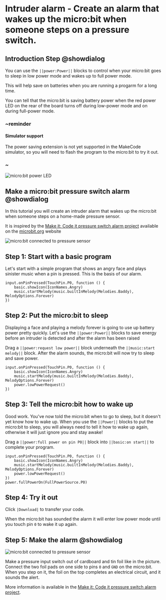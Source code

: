 # Intruder alarm - Create an alarm that wakes up the micro:bit when someone steps on a pressure switch.

## Introduction Step @showdialog
You can use the ``||power:Power||`` blocks to control when your micro:bit goes to sleep in low power mode and wakes up to full power mode.

This will help save on batteries when you are running a progarm for a long time.

You can tell that the micro:bit is saving battery power when the red power LED on the rear of the board turns off during low-power mode and on during full-power mode.

### ~reminder

#### Simulator support
The power saving extension is not yet supported in the MakeCode simulator, so you will need to flash the program to the micro:bit to try it out.
### ~

![micro:bit power LED](https://microbit-foundation.github.io/pxt-microbit-v2-power/docs/static/power-led.png)

## Make a micro:bit pressure switch alarm @showdialog

In this tutorial you will create an intruder alarm that wakes up the micro:bit when someone steps on a home-made pressure sensor.

It is inspired by the [Make it: Code it pressure switch alarm project](https://microbit.org/projects/make-it-code-it/pressure-switch-alarm/) available on the [microbit.org](https://microbit.org) website

![micro:bit connected to pressure sensor](https://cdn.sanity.io/images/ajwvhvgo/production/b7072e2101643d75cd09dd89b0dd289dbbea33cc-600x450.jpg)

## Step 1: Start with a basic program
Let's start with a simple program that shows an angry face and plays sinister music when a pin is pressed. This is the basis of our alarm.

```template
input.onPinPressed(TouchPin.P0, function () {
    basic.showIcon(IconNames.Angry)
    music.startMelody(music.builtInMelody(Melodies.Baddy), MelodyOptions.Forever)
})
```

## Step 2: Put the micro:bit to sleep
Displaying a face and playing a melody forever is going to use up battery power pretty quickly. Let's use the ``||power:Power||`` blocks to save energy before an intruder is detected and after the alarm has been raised

Drag a ``||power:request low power||`` block underneath the ``||music:start melody||`` block. After the alarm sounds, the micro:bit will now try to sleep and save power.

```blocks
input.onPinPressed(TouchPin.P0, function () {
    basic.showIcon(IconNames.Angry)
    music.startMelody(music.builtInMelody(Melodies.Baddy), MelodyOptions.Forever)
    power.lowPowerRequest()
})
```

## Step 3: Tell the micro:bit how to wake up
Good work. You've now told the micro:bit when to go to sleep, but it doesn't yet know how to wake up. When you use the ``||Power||`` blocks to put the micro:bit to sleep, you will always need to tell it how to wake up again, otherwise it will just ignore you and stay awake!

Drag a ``||power:full power on pin P0||`` block into ``||basic:on start||`` to complete your program.

```blocks
input.onPinPressed(TouchPin.P0, function () {
    basic.showIcon(IconNames.Angry)
    music.startMelody(music.builtInMelody(Melodies.Baddy), MelodyOptions.Forever)
    power.lowPowerRequest()
})
power.fullPowerOn(FullPowerSource.P0)
```

## Step 4: Try it out
Click ``|Download|`` to transfer your code. 

When the micro:bit has sounded the alarm it will enter low power mode until you touch pin ``0`` to wake it up again.

## Step 5: Make the alarm @showdialog

![micro:bit connected to pressure sensor](https://cdn.sanity.io/images/ajwvhvgo/production/b7072e2101643d75cd09dd89b0dd289dbbea33cc-600x450.jpg)

Make a pressure input switch out of cardboard and tin foil like in the picture. Connect the two foil pads on one side to pins ``0`` and ``GND`` on the micro:bit. When you step on it, the foil on the top completes an electrical circuit, and it sounds the alert.

More information is available in the [Make it: Code it pressure switch alarm project](https://microbit.org/projects/make-it-code-it/pressure-switch-alarm/).